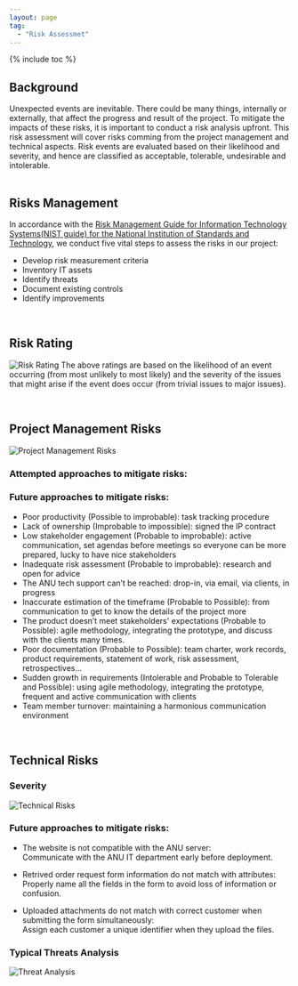 ```yaml
---
layout: page
tag:
  - "Risk Assessmet"
---
```


{% include toc %}

## Background

Unexpected events are inevitable. There could be many things, internally or externally, that affect the progress and result of the project. To mitigate the impacts of these risks, it is important to conduct a risk analysis upfront. This risk assessment will cover risks comming from the project management and technical aspects. Risk events are evaluated based on their likelihood and severity, and hence are classified as acceptable, tolerable, undesirable and intolerable.  
<br>

## Risks Management

In accordance with the [Risk Management Guide for Information Technology Systems(NIST guide) for the National Institution of Standards and Technology](https://ucop.edu/information-technology-services/initiatives/resources-and-tools/sp800-30.pdf), we conduct five vital steps to assess the risks in our project:

- Develop risk measurement criteria
- Inventory IT assets
- Identify threats
- Document existing controls
- Identify improvements

<br>

## Risk Rating

![Risk Rating](https://cdn-std.droplr.net/files/acc_498334/5F0zlJ)
The above ratings are based on the likelihood of an event occurring (from most unlikely to most likely) and the severity of the issues that might arise if the event does occur (from trivial issues to major issues).

<br>

## Project Management Risks

![Project Management Risks](https://cdn-std.droplr.net/files/acc_498334/RvxShT)

### Attempted approaches to mitigate risks:

### Future approaches to mitigate risks:

- Poor productivity (Possible to improbable): task tracking procedure
- Lack of ownership (Improbable to impossible): signed the IP contract
- Low stakeholder engagement (Probable to improbable): active communication, set agendas before meetings so everyone can be more prepared, lucky to have nice stakeholders
- Inadequate risk assessment (Probable to improbable): research and open for advice
- The ANU tech support can’t be reached: drop-in, via email, via clients, in progress
- Inaccurate estimation of the timeframe (Probable to Possible): from communication to get to know the details of the project more
- The product doesn’t meet stakeholders' expectations (Probable to Possible): agile methodology, integrating the prototype, and discuss with the clients many times.
- Poor documentation (Probable to Possible): team charter, work records, product requirements, statement of work, risk assessment, retrospectives…
- Sudden growth in requirements (Intolerable and Probable to Tolerable and Possible): using agile methodology, integrating the prototype, frequent and active communication with clients
- Team member turnover: maintaining a harmonious communication environment

<br>

## Technical Risks

### Severity

![Technical Risks](https://cdn-std.droplr.net/files/acc_498334/TxLf6J)

### Future approaches to mitigate risks:

- The website is not compatible with the ANU server:<br> Communicate with the ANU IT department early before deployment.

- Retrived order request form information do not match with attributes:<br> Properly name all the fields in the form to avoid loss of information or confusion.

- Uploaded attachments do not match with correct customer when submitting the form simultaneously:<br> Assign each customer a unique identifier when they upload the files.

### Typical Threats Analysis

![Threat Analysis](https://cdn-std.droplr.net/files/acc_498334/874WCV)
